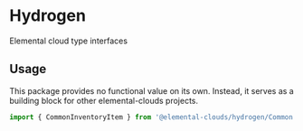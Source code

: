 # Hydrogen

Elemental cloud type interfaces

## Usage

This package provides no functional value on its own. Instead, it serves as a building block for other elemental-clouds projects.

```typescript
import { CommonInventoryItem } from '@elemental-clouds/hydrogen/Common';
```
